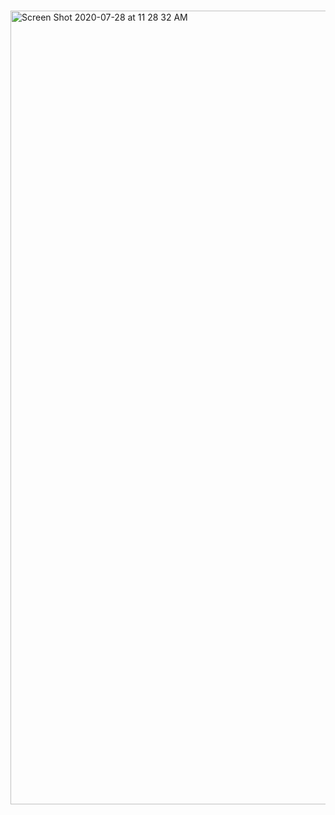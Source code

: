 ### <AlexTideman country="USA" />

<img width="1270" alt="Screen Shot 2020-07-28 at 11 28 32 AM" src="https://user-images.githubusercontent.com/7967403/88694642-6b44e280-d0c6-11ea-9bc3-8c77c578b7ab.png">
